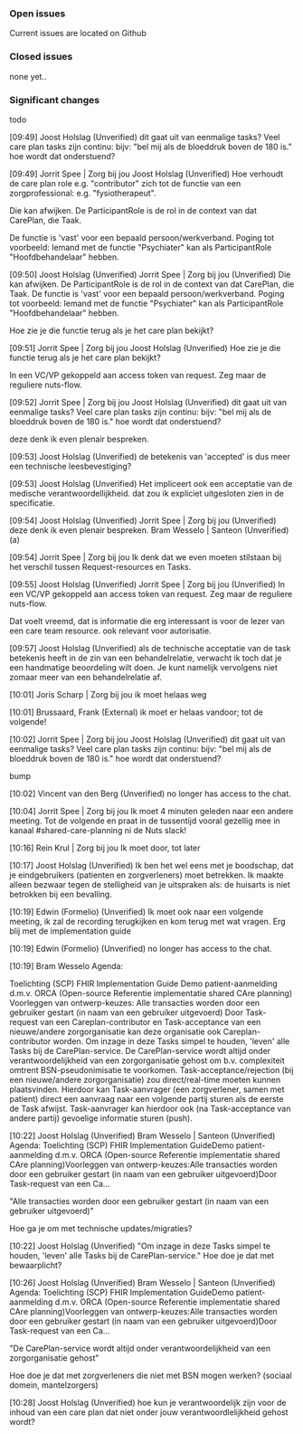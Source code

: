 ### Open issues

Current issues are located on Github

### Closed issues
none yet..

### Significant changes

todo


[09:49] Joost Holslag (Unverified)
dit gaat uit van eenmalige tasks? Veel care plan tasks zijn continu: bijv: "bel mij als de bloeddruk boven de 180 is." hoe wordt dat onderstuend?
 
[09:49] Jorrit Spee | Zorg bij jou
Joost Holslag (Unverified)
Hoe verhoudt de care plan role e.g. "contributor" zich tot de functie van een zorgprofessional: e.g. "fysiotherapeut".

Die kan afwijken. De ParticipantRole is de rol in de context van dat CarePlan, die Taak.

De functie is 'vast' voor een bepaald persoon/werkverband.
Poging tot voorbeeld: Iemand met de functie "Psychiater" kan als ParticipantRole "Hoofdbehandelaar" hebben.
 
[09:50] Joost Holslag (Unverified)
Jorrit Spee | Zorg bij jou (Unverified)
Die kan afwijken. De ParticipantRole is de rol in de context van dat CarePlan, die Taak.    De functie is 'vast' voor een bepaald persoon/werkverband.  Poging tot voorbeeld: Iemand met de functie "Psychiater" kan als ParticipantRole "Hoofdbehandelaar" hebben.

Hoe zie je die functie terug als je het care plan bekijkt?

 
[09:51] Jorrit Spee | Zorg bij jou
Joost Holslag (Unverified)
Hoe zie je die functie terug als je het care plan bekijkt?

In een VC/VP gekoppeld aan access token van request. Zeg maar de reguliere nuts-flow.

 
[09:52] Jorrit Spee | Zorg bij jou
Joost Holslag (Unverified)
dit gaat uit van eenmalige tasks? Veel care plan tasks zijn continu: bijv: "bel mij als de bloeddruk boven de 180 is." hoe wordt dat onderstuend?

deze denk ik even plenair bespreken.

 
[09:53] Joost Holslag (Unverified)
de betekenis van 'accepted' is dus meer een technische leesbevestiging?
 
[09:53] Joost Holslag (Unverified)
Het impliceert ook een acceptatie van de medische verantwoordellijkheid. dat zou ik expliciet uitgesloten zien in de specificatie.
 
[09:54] Joost Holslag (Unverified)
Jorrit Spee | Zorg bij jou (Unverified)
deze denk ik even plenair bespreken.
Bram Wesselo | Santeon (Unverified) (a)

 
[09:54] Jorrit Spee | Zorg bij jou
Ik denk dat we even moeten stilstaan bij het verschil tussen Request-resources en Tasks.
 
[09:55] Joost Holslag (Unverified)
Jorrit Spee | Zorg bij jou (Unverified)
In een VC/VP gekoppeld aan access token van request. Zeg maar de reguliere nuts-flow.

Dat voelt vreemd, dat is informatie die erg interessant is voor de lezer van een care team resource. ook relevant voor autorisatie.

 
[09:57] Joost Holslag (Unverified)
als de technische acceptatie van de task betekenis heeft in de zin van een behandelrelatie, verwacht ik toch dat je een handmatige beoordeling wilt doen. Je kunt namelijk vervolgens niet zomaar meer van een behandelrelatie af.
 
[10:01] Joris  Scharp | Zorg bij jou
ik moet helaas weg 
 
[10:01] Brussaard, Frank (External)
ik moet er helaas vandoor; tot de volgende!
 
[10:02] Jorrit Spee | Zorg bij jou
Joost Holslag (Unverified)
dit gaat uit van eenmalige tasks? Veel care plan tasks zijn continu: bijv: "bel mij als de bloeddruk boven de 180 is." hoe wordt dat onderstuend?

bump

 
[10:02] 
Vincent van den Berg (Unverified) no longer has access to the chat.

 
[10:04] Jorrit Spee | Zorg bij jou
Ik moet 4 minuten geleden naar een andere meeting. Tot de volgende en praat in de tussentijd vooral gezellig mee in kanaal #shared-care-planning ni de Nuts slack!
 
[10:16] Rein Krul | Zorg bij jou
Ik moet door, tot later 
 
[10:17] Joost Holslag (Unverified)
Ik ben het wel eens met je boodschap, dat je eindgebruikers (patienten en zorgverleners) moet betrekken. Ik maakte alleen bezwaar tegen de stelligheid van je uitspraken als: de huisarts is niet betrokken bij een bevalling.
 
[10:19] Edwin (Formelio) (Unverified)
Ik moet ook naar een volgende meeting, ik zal de recording terugkijken en kom terug met wat vragen. Erg blij met de implementation guide
 
[10:19] 
Edwin (Formelio) (Unverified) no longer has access to the chat.

 
[10:19] Bram Wesselo
Agenda:

Toelichting (SCP) FHIR Implementation Guide
Demo patient-aanmelding d.m.v. ORCA (Open-source Referentie implementatie shared CAre planning)
Voorleggen van ontwerp-keuzes:
Alle transacties worden door een gebruiker gestart (in naam van een gebruiker uitgevoerd)
Door Task-request van een Careplan-contributor en Task-acceptance van een nieuwe/andere zorgorganisatie kan deze organisatie ook Careplan-contributor worden. Om inzage in deze Tasks simpel te houden, 'leven' alle Tasks bij de CarePlan-service.
De CarePlan-service wordt altijd onder verantwoordelijkheid van een zorgorganisatie gehost om b.v. complexiteit omtrent BSN-pseudonimisatie te voorkomen.
Task-acceptance/rejection (bij een nieuwe/andere zorgorganisatie) zou direct/real-time moeten kunnen plaatsvinden. Hierdoor kan Task-aanvrager (een zorgverlener, samen met patient) direct een aanvraag naar een volgende partij sturen als de eerste de Task afwijst. Task-aanvrager kan hierdoor ook (na Task-acceptance van andere partij) gevoelige informatie sturen (push).
 
 
[10:22] Joost Holslag (Unverified)
Bram Wesselo | Santeon (Unverified)
Agenda:       Toelichting (SCP) FHIR Implementation GuideDemo patient-aanmelding d.m.v. ORCA (Open-source Referentie implementatie shared CAre planning)Voorleggen van ontwerp-keuzes:Alle transacties worden door een gebruiker gestart (in naam van een gebruiker uitgevoerd)Door Task-request van een Ca…

"Alle transacties worden door een gebruiker gestart (in naam van een gebruiker uitgevoerd)"

Hoe ga je om met technische updates/migraties?
 
[10:22] Joost Holslag (Unverified)
"Om inzage in deze Tasks simpel te houden, 'leven' alle Tasks bij de CarePlan-service."
Hoe doe je dat met bewaarplicht? 
 
[10:26] Joost Holslag (Unverified)
Bram Wesselo | Santeon (Unverified)
Agenda:       Toelichting (SCP) FHIR Implementation GuideDemo patient-aanmelding d.m.v. ORCA (Open-source Referentie implementatie shared CAre planning)Voorleggen van ontwerp-keuzes:Alle transacties worden door een gebruiker gestart (in naam van een gebruiker uitgevoerd)Door Task-request van een Ca…

"De CarePlan-service wordt altijd onder verantwoordelijkheid van een zorgorganisatie gehost"

Hoe doe je dat met zorgverleners die niet met BSN mogen werken? (sociaal domein, mantelzorgers)
 

 
[10:28] Joost Holslag (Unverified)
hoe kun je verantwoordelijk zijn voor de inhoud van een care plan dat niet onder jouw verantwoordlelijkheid gehost wordt?
